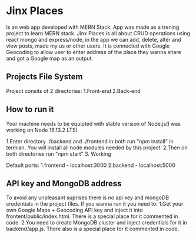 # Jinx Places
Is an web app developed with MERN Stack. App was made as a trening project to learn MERN stack. Jinx Places is all about CRUD operations using react mongo and express/node, in the app we can add, delete, alter and view posts, made my us or other users. It is connected with Google Geocoding to allow user to enter address of the place they wanna share and got a Google map as an output.

## Projects File System
Project consits of 2 directories:
1.Front-end
2.Back-end

## How to run it
Your machine needs to be equipted with stable version of Node.js(I was working on Node 16.13.2 LTS)

1.Enter directory ./backend and ./frontend in both run "npm install" in termian. You will install all node modules needed by this project.
2.Then on both directories run "npm start"
3. Working

Default ports:
1.frontend - localhost:3000
2.backend - localhost:5000

## API key and MongoDB address
To avoid any unpleasant suprises there is no api key and mongoDB credentials in the project files.
If you wanna run it you need to:
1.Get your own Google Maps + Geocoding API key and inject it into frontent/public/index.html. There is a special place for it commented in code.
2.You need to create MongoDB cluster and inject credentials for it in backend/app.js. There also is a special place for it commented in code.

